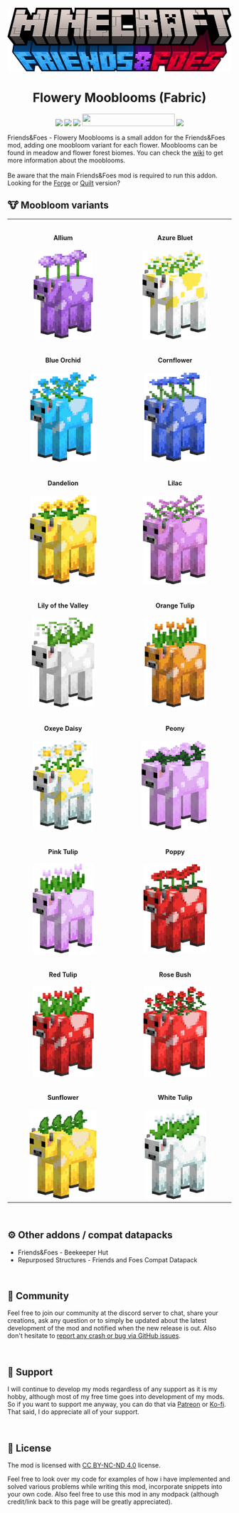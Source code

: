 <br>

<center>
	<img src="https://raw.githubusercontent.com/Faboslav/friends-and-foes-flowery-mooblooms/master/.github/assets/logo/logo.png" width="700px" alt="Friends&amp;Foes - Flowery Mooblooms" title="Friends&amp;Foes - Flowery Mooblooms">
	<h1>Flowery Mooblooms (Fabric)</h1>
</center>

<center>
	<p>
		<a style="text-decoration: none;" href="https://ko-fi.com/faboslav">
			<img src="https://img.shields.io/static/v1?label=&amp;message=Ko-fi&amp;color=ff5f5f&amp;labelColor=111214&amp;logoColor=white&amp;style=for-the-badge&amp;logo=ko-fi" height="28" />
		</a>
		<a style="text-decoration: none;" href="https://www.patreon.com/Faboslav">
			<img src="https://img.shields.io/endpoint.svg?url=https://shieldsio-patreon.vercel.app/api/?username=Faboslav&amp;type=patrons?color=c9d1d9&amp;label=&amp;labelColor=111214&amp;logoColor=white&amp;style=for-the-badge" height="28" />
		</a>
		<a style="text-decoration: none;" href="https://discord.gg/QGwFvvMQCn">
			<img src="https://img.shields.io/discord/924964658169913404?color=5865F2&amp;label=&amp;labelColor=111214&amp;logoColor=white&amp;style=for-the-badge&amp;logo=discord" height="28" />
		</a>
		<a style="text-decoration: none;" href="https://modrinth.com/mod/fabric-api">
				<img src="https://img.shields.io/static/v1?label=&amp;message=Requires Fabric API&amp;color=c9d1d9&amp;labelColor=111214&amp;logoColor=white&amp;style=for-the-badge&amp;logo=curseforge" width="208" height="28" />
		</a>
		<a style="text-decoration: none;" href="https://modrinth.com/mod/friends-and-foes">
			<img src="https://img.shields.io/static/v1?label=&amp;message=Requires Friends%26Foes&amp;color=c9d1d9&amp;labelColor=111214&amp;logoColor=white&amp;style=for-the-badge&amp;logo=curseforge" height="28" />
		</a>
	</p>
</center>

<p>
	<span style="font-size: 14px;">Friends&Foes - Flowery Mooblooms is a small addon for the Friends&Foes mod, adding one moobloom variant for each flower. Mooblooms can be found in meadow and flower forest biomes. You can check the <a href="https://github.com/Faboslav/friends-and-foes/wiki/Moobloom">wiki</a> to get more information about the mooblooms.</span>
	<br>
<br>
	<span>Be aware that the main <a style="text-decoration: none;" href="https://modrinth.com/mod/friends-and-foes">Friends&Foes</a> mod is required to run this addon. Looking for the <a style="font-size: 14px;" href="https://modrinth.com/mod/friends-and-foes-flowery-mooblooms-forge">Forge</a> or <a style="font-size: 14px;" href="https://modrinth.com/mod/friends-and-foes-flowery-mooblooms-quilt">Quilt</a> version?</span>
</p>

<h2>🐮 Moobloom variants</h2>
<table>
	<tbody>
		<tr>
			<td align="center">
				<img width="442" height="1">
				<p><strong>Allium</strong></p>
			</td>
			<td align="center">
				<img width="442" height="1">
				<p><strong>Azure Bluet</strong></p>
			</td>
		</tr>
		<tr>
			<td align="center">
				<img src="https://raw.githubusercontent.com/Faboslav/friends-and-foes-flowery-mooblooms/master/.github/assets/images/moobloom_allium.png" width="133" alt="Allium Moobloom" title="Allium Moobloom"/>
			</td>
			<td align="center">
				<img src="https://raw.githubusercontent.com/Faboslav/friends-and-foes-flowery-mooblooms/master/.github/assets/images/moobloom_azure_bluet.png" width="146" alt="Azure Bluet Moobloom" title="Azure Bluet Moobloom"/>
			</td>
		</tr>
		<tr>
			<td align="center">
				<img width="442" height="1">
				<p><strong>Blue Orchid</strong></p>
			</td>
			<td align="center">
				<img width="442" height="1">
				<p><strong>Cornflower</strong></p>
			</td>
		</tr>
		<tr>
			<td align="center">
				<img src="https://raw.githubusercontent.com/Faboslav/friends-and-foes-flowery-mooblooms/master/.github/assets/images/moobloom_blue_orchid.png" width="149" alt="Blue Orchid Moobloom" title="Blue Orchid Moobloom"/>
			</td>
			<td align="center">
				<img src="https://raw.githubusercontent.com/Faboslav/friends-and-foes-flowery-mooblooms/master/.github/assets/images/moobloom_cornflower.png" width="139" alt="Cornflower Moobloom" title="Cornflower Moobloom"/>
			</td>
		</tr>
		<tr>
			<td align="center">
				<img width="442" height="1">
				<p><strong>Dandelion</strong></p>
			</td>
			<td align="center">
				<img width="442" height="1">
				<p><strong>Lilac</strong></p>
			</td>
		</tr>
		<tr>
			<td align="center">
				<img src="https://raw.githubusercontent.com/Faboslav/friends-and-foes-flowery-mooblooms/master/.github/assets/images/moobloom_dandelion.png" width="149" alt="Dandelion Moobloom" title="Dandelion Moobloom"/>
			</td>
			<td align="center">
				<img src="https://raw.githubusercontent.com/Faboslav/friends-and-foes-flowery-mooblooms/master/.github/assets/images/moobloom_lilac.png" width="144" alt="Lilac Moobloom" title="Lilac Moobloom"/>
			</td>
		</tr>
		<tr>
			<td align="center">
				<img width="442" height="1">
				<p><strong>Lily of the Valley</strong></p>
			</td>
			<td align="center">
				<img width="442" height="1">
				<p><strong>Orange Tulip</strong></p>
			</td>
		</tr>
		<tr>
			<td align="center">
				<img src="https://raw.githubusercontent.com/Faboslav/friends-and-foes-flowery-mooblooms/master/.github/assets/images/moobloom_lily_of_the_valley.png" width="140" alt="Lily of the Valley Moobloom" title="Lily of the Valley Moobloom"/>
			</td>
			<td align="center">
				<img src="https://raw.githubusercontent.com/Faboslav/friends-and-foes-flowery-mooblooms/master/.github/assets/images/moobloom_orange_tulip.png" width="137" alt="Orange Tulip Moobloom" title="Orange Tulip Moobloom"/>
			</td>
		</tr>
		<tr>
			<td align="center">
				<img width="442" height="1">
				<p><strong>Oxeye Daisy</strong></p>
			</td>
			<td align="center">
				<img width="442" height="1">
				<p><strong>Peony</strong></p>
			</td>
		</tr>
		<tr>
			<td align="center">
				<img src="https://raw.githubusercontent.com/Faboslav/friends-and-foes-flowery-mooblooms/master/.github/assets/images/moobloom_oxeye_daisy.png" width="134" alt="Oxeye Moobloom" title="Oxeye Moobloom"/>
			</td>
			<td align="center">
				<img src="https://raw.githubusercontent.com/Faboslav/friends-and-foes-flowery-mooblooms/master/.github/assets/images/moobloom_peony.png" width="150" alt="Peony Moobloom" title="Peony Moobloom"/>
			</td>
		</tr>
		<tr>
			<td align="center">
				<img width="442" height="1">
				<p><strong>Pink Tulip</strong></p>
			</td>
			<td align="center">
				<img width="442" height="1">
				<p><strong>Poppy</strong></p>
			</td>
		</tr>
		<tr>
			<td align="center">
				<img src="https://raw.githubusercontent.com/Faboslav/friends-and-foes-flowery-mooblooms/master/.github/assets/images/moobloom_pink_tulip.png" width="137" alt="Pink Tulip Moobloom" title="Pink Tulip Moobloom"/>
			</td>
			<td align="center">
				<img src="https://raw.githubusercontent.com/Faboslav/friends-and-foes-flowery-mooblooms/master/.github/assets/images/moobloom_poppy.png" width="142" alt="Poppy Moobloom" title="Poppy Moobloom"/>
			</td>
		</tr>
		<tr>
			<td align="center">
				<img width="442" height="1">
				<p><strong>Red Tulip</strong></p>
			</td>
			<td align="center">
				<img width="442" height="1">
				<p><strong>Rose Bush</strong></p>
			</td>
		</tr>
		<tr>
			<td align="center">
				<img src="https://raw.githubusercontent.com/Faboslav/friends-and-foes-flowery-mooblooms/master/.github/assets/images/moobloom_red_tulip.png" width="137" alt="Red Tulip Moobloom" title="Red Tulip Moobloom"/>
			</td>
			<td align="center">
				<img src="https://raw.githubusercontent.com/Faboslav/friends-and-foes-flowery-mooblooms/master/.github/assets/images/moobloom_rose_bush.png" width="142" alt="Rose Bush Moobloom" title="Rose Bush Moobloom"/>
			</td>
		</tr>
		<tr>
			<td align="center">
				<img width="442" height="1">
				<p><strong>Sunflower</strong></p>
			</td>
			<td align="center">
				<img width="442" height="1">
				<p><strong>White Tulip</strong></p>
			</td>
		</tr>
		<tr>
			<td align="center">
				<img src="https://raw.githubusercontent.com/Faboslav/friends-and-foes-flowery-mooblooms/master/.github/assets/images/moobloom_sunflower.png" width="150" alt="Sunflower Moobloom" title="Sunflower Moobloom"/>
			</td>
			<td align="center">
				<img src="https://raw.githubusercontent.com/Faboslav/friends-and-foes-flowery-mooblooms/master/.github/assets/images/moobloom_white_tulip.png" width="137" alt="White Tulip Moobloom" title="White Tulip Moobloom"/>
			</td>
		</tr>
	</tbody>
</table>

<br>

<h2>⚙️ Other addons / compat datapacks </h2>
<ul>
	<li><a style="text-decoration: none;" href="https://modrinth.com/mod/friends-and-foes-beekeeper-hut-fabric">Friends&Foes - Beekeeper Hut</a></li>	
	<li><a style="text-decoration: none;" href="https://www.curseforge.com/minecraft/texture-packs/repurposed-structures-friends-and-foes-datapack">Repurposed Structures - Friends and Foes Compat Datapack</a></li>
</ul>

<br>

<h2>💬 Community</h2>
<p style="font-size: 14px;">
	Feel free to <a style="text-decoration: none;" href="https://discord.gg/QGwFvvMQCn">join our community at the discord server</a> to chat, share your creations, ask any question or to simply be updated about the latest development of the mod and notified when the new release is out. Also don't hesitate to <a href="https://github.com/Faboslav/friends-and-foes-flowery-mooblooms/issues">report any crash or bug via GitHub issues</a>.
</p>

<br>

<h2>👋 Support</h2>

<p><span style="font-size: 14px;">I will continue to develop my mods regardless of any support as it is my hobby, although most of my free time goes into development of my mods. So if you want to support me anyway, you can do that via <a style="font-size: 14px;" href="https://www.patreon.com/Faboslav">Patreon</a> or <a style="font-size: 14px;" href="https://ko-fi.com/faboslav">Ko-fi</a>. That said, I do appreciate all of your support.</span></p>

<br>

<h2>📜 License</h2>

<p>
	<span style="font-size: 14px;">The mod is licensed with <a style="font-size: 14px;" href="https://raw.githubusercontent.com/Faboslav/friends-and-foes-flowery-mooblooms/master/LICENSE.txt">CC BY-NC-ND 4.0</a> license.</span>
</p>
<p>
	<span style="font-size: 14px;">Feel free to look over my code for examples of how i have implemented and solved various problems while writing this mod, incorporate snippets into your own code.&nbsp;Also feel free to use this mod in any modpack (although credit/link back to this page will be greatly appreciated).</span>
</p>